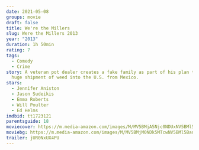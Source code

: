 ```yaml
---
date: 2021-05-08
groups: movie
draft: false
title: We're the Millers
slug: Were the Millers 2013
year: "2013"
duration: 1h 50min
rating: 7
tags:
  - Comedy
  - Crime
story: A veteran pot dealer creates a fake family as part of his plan to move a
  huge shipment of weed into the U.S. from Mexico.
stars:
  - Jennifer Aniston
  - Jason Sudeikis
  - Emma Roberts
  - Will Poulter
  - Ed Helms
imdbid: tt1723121
parentsguide: 18
moviecover: https://m.media-amazon.com/images/M/MV5BMjA5Njc0NDUxNV5BMl5BanBnXkFtZTcwMjYzNzU1OQ@@._V1_FMjpg_UY865_.jpg
moviebg: https://m.media-amazon.com/images/M/MV5BMjM0NDk5MTcwNV5BMl5BanBnXkFtZTcwMDkwNTE5OQ@@._V1_FMjpg_UX1280_.jpg
trailer: jUR0NxUX4PU
---
```

